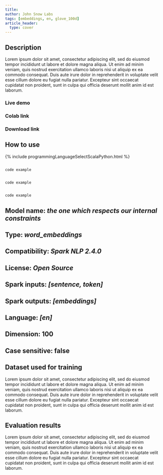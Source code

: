 ```yaml
---
title:
author: John Snow Labs
tags: [embeddings, en, glove_100d]
article_header:
  type: cover
---
```


## Description
Lorem ipsum dolor sit amet, consectetur adipiscing elit, sed do eiusmod tempor incididunt ut labore et dolore magna aliqua. Ut enim ad minim veniam, quis nostrud exercitation ullamco laboris nisi ut aliquip ex ea commodo consequat. Duis aute irure dolor in reprehenderit in voluptate velit esse cillum dolore eu fugiat nulla pariatur. Excepteur sint occaecat cupidatat non proident, sunt in culpa qui officia deserunt mollit anim id est laborum.
### Live demo
### Colab link
### Download link

## How to use

{% include programmingLanguageSelectScalaPython.html %}

```python

code example
```
```nlu

code example
```
```scala

code example
```


## Model name: *the one which respects our internal constraints*
## Type: *word_embeddings*
## Compatibility: *Spark NLP 2.4.0*
## License: *Open Source*
## Spark inputs: *[sentence, token]*
## Spark outputs: *[embeddings]*
## Language: *[en]*
## Dimension: 100
## Case sensitive: false

## Dataset used for training
Lorem ipsum dolor sit amet, consectetur adipiscing elit, sed do eiusmod tempor incididunt ut labore et dolore magna aliqua. Ut enim ad minim veniam, quis nostrud exercitation ullamco laboris nisi ut aliquip ex ea commodo consequat. Duis aute irure dolor in reprehenderit in voluptate velit esse cillum dolore eu fugiat nulla pariatur. Excepteur sint occaecat cupidatat non proident, sunt in culpa qui officia deserunt mollit anim id est laborum.

## Evaluation results
Lorem ipsum dolor sit amet, consectetur adipiscing elit, sed do eiusmod tempor incididunt ut labore et dolore magna aliqua. Ut enim ad minim veniam, quis nostrud exercitation ullamco laboris nisi ut aliquip ex ea commodo consequat. Duis aute irure dolor in reprehenderit in voluptate velit esse cillum dolore eu fugiat nulla pariatur. Excepteur sint occaecat cupidatat non proident, sunt in culpa qui officia deserunt mollit anim id est laborum.
